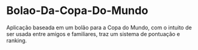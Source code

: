 # Bolao-Da-Copa-Do-Mundo
 Aplicação baseada em um bolão para a Copa do Mundo, com o intuito de ser usada entre amigos e familiares, traz um sistema de pontuação e ranking.
